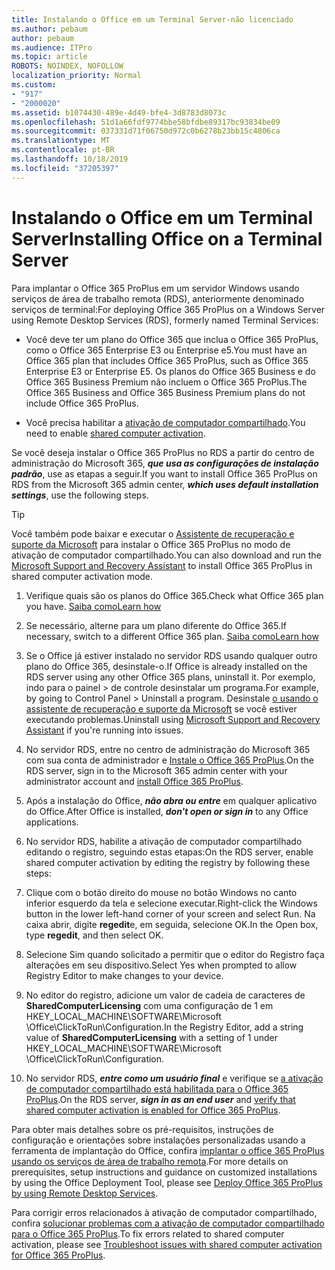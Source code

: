 ```yaml
---
title: Instalando o Office em um Terminal Server-não licenciado
ms.author: pebaum
author: pebaum
ms.audience: ITPro
ms.topic: article
ROBOTS: NOINDEX, NOFOLLOW
localization_priority: Normal
ms.custom:
- "917"
- "2000020"
ms.assetid: b1074430-489e-4d49-bfe4-3d8783d8073c
ms.openlocfilehash: 51d1a66fdf9774bbe58bfdbe89317bc93834be09
ms.sourcegitcommit: 037331d71f06750d972c0b6278b23bb15c4806ca
ms.translationtype: MT
ms.contentlocale: pt-BR
ms.lasthandoff: 10/18/2019
ms.locfileid: "37205397"
---
```

# <a name="installing-office-on-a-terminal-server"></a><span data-ttu-id="23bce-102">Instalando o Office em um Terminal Server</span><span class="sxs-lookup"><span data-stu-id="23bce-102">Installing Office on a Terminal Server</span></span>

<span data-ttu-id="23bce-103">Para implantar o Office 365 ProPlus em um servidor Windows usando serviços de área de trabalho remota (RDS), anteriormente denominado serviços de terminal:</span><span class="sxs-lookup"><span data-stu-id="23bce-103">For deploying Office 365 ProPlus on a Windows Server using Remote Desktop Services (RDS), formerly named Terminal Services:</span></span>
  
- <span data-ttu-id="23bce-104">Você deve ter um plano do Office 365 que inclua o Office 365 ProPlus, como o Office 365 Enterprise E3 ou Enterprise e5.</span><span class="sxs-lookup"><span data-stu-id="23bce-104">You must have an Office 365 plan that includes Office 365 ProPlus, such as Office 365 Enterprise E3 or Enterprise E5.</span></span> <span data-ttu-id="23bce-105">Os planos do Office 365 Business e do Office 365 Business Premium não incluem o Office 365 ProPlus.</span><span class="sxs-lookup"><span data-stu-id="23bce-105">The Office 365 Business and Office 365 Business Premium plans do not include Office 365 ProPlus.</span></span>

- <span data-ttu-id="23bce-106">Você precisa habilitar a [ativação de computador compartilhado](https://docs.microsoft.com/DeployOffice/overview-of-shared-computer-activation-for-office-365-proplus).</span><span class="sxs-lookup"><span data-stu-id="23bce-106">You need to enable [shared computer activation](https://docs.microsoft.com/DeployOffice/overview-of-shared-computer-activation-for-office-365-proplus).</span></span>

<span data-ttu-id="23bce-107">Se você deseja instalar o Office 365 ProPlus no RDS a partir do centro de administração do Microsoft 365, ***que usa as configurações de instalação padrão***, use as etapas a seguir.</span><span class="sxs-lookup"><span data-stu-id="23bce-107">If you want to install Office 365 ProPlus on RDS from the Microsoft 365 admin center, ***which uses default installation settings***, use the following steps.</span></span>

> [!TIP]
> <span data-ttu-id="23bce-108">Você também pode baixar e executar o [Assistente de recuperação e suporte da Microsoft](https://aka.ms/SaRA_OfficeSCA_M365Portal) para instalar o Office 365 ProPlus no modo de ativação de computador compartilhado.</span><span class="sxs-lookup"><span data-stu-id="23bce-108">You can also download and run the [Microsoft Support and Recovery Assistant](https://aka.ms/SaRA_OfficeSCA_M365Portal) to install Office 365 ProPlus in shared computer activation mode.</span></span>
  
1. <span data-ttu-id="23bce-109">Verifique quais são os planos do Office 365.</span><span class="sxs-lookup"><span data-stu-id="23bce-109">Check what Office 365 plan you have.</span></span> [<span data-ttu-id="23bce-110">Saiba como</span><span class="sxs-lookup"><span data-stu-id="23bce-110">Learn how</span></span>](https://docs.microsoft.com/office365/admin/admin-overview/what-subscription-do-i-have)

2. <span data-ttu-id="23bce-111">Se necessário, alterne para um plano diferente do Office 365.</span><span class="sxs-lookup"><span data-stu-id="23bce-111">If necessary, switch to a different Office 365 plan.</span></span> [<span data-ttu-id="23bce-112">Saiba como</span><span class="sxs-lookup"><span data-stu-id="23bce-112">Learn how</span></span>](https://docs.microsoft.com/office365/admin/subscriptions-and-billing/switch-to-a-different-plan)

3. <span data-ttu-id="23bce-113">Se o Office já estiver instalado no servidor RDS usando qualquer outro plano do Office 365, desinstale-o.</span><span class="sxs-lookup"><span data-stu-id="23bce-113">If Office is already installed on the RDS server using any other Office 365 plans, uninstall it.</span></span> <span data-ttu-id="23bce-114">Por exemplo, indo para o painel \> de controle desinstalar um programa.</span><span class="sxs-lookup"><span data-stu-id="23bce-114">For example, by going to Control Panel \> Uninstall a program.</span></span> <span data-ttu-id="23bce-115">Desinstale [o usando o assistente de recuperação e suporte da Microsoft](https://aka.ms/SARA-OfficeUninstall-Alchemy) se você estiver executando problemas.</span><span class="sxs-lookup"><span data-stu-id="23bce-115">Uninstall using [Microsoft Support and Recovery Assistant](https://aka.ms/SARA-OfficeUninstall-Alchemy) if you're running into issues.</span></span>

4. <span data-ttu-id="23bce-116">No servidor RDS, entre no centro de administração do Microsoft 365 com sua conta de administrador e [Instale o Office 365 ProPlus](https://portal.office.com/OLS/MySoftware.aspx).</span><span class="sxs-lookup"><span data-stu-id="23bce-116">On the RDS server, sign in to the Microsoft 365 admin center with your administrator account and [install Office 365 ProPlus](https://portal.office.com/OLS/MySoftware.aspx).</span></span>

5. <span data-ttu-id="23bce-117">Após a instalação do Office, ***não abra ou entre*** em qualquer aplicativo do Office.</span><span class="sxs-lookup"><span data-stu-id="23bce-117">After Office is installed, ***don't open or sign in*** to any Office applications.</span></span>

6. <span data-ttu-id="23bce-118">No servidor RDS, habilite a ativação de computador compartilhado editando o registro, seguindo estas etapas:</span><span class="sxs-lookup"><span data-stu-id="23bce-118">On the RDS server, enable shared computer activation by editing the registry by following these steps:</span></span>

1. <span data-ttu-id="23bce-119">Clique com o botão direito do mouse no botão Windows no canto inferior esquerdo da tela e selecione executar.</span><span class="sxs-lookup"><span data-stu-id="23bce-119">Right-click the Windows button in the lower left-hand corner of your screen and select Run.</span></span> <span data-ttu-id="23bce-120">Na caixa abrir, digite **regedit**e, em seguida, selecione OK.</span><span class="sxs-lookup"><span data-stu-id="23bce-120">In the Open box, type **regedit**, and then select OK.</span></span>

2. <span data-ttu-id="23bce-121">Selecione Sim quando solicitado a permitir que o editor do Registro faça alterações em seu dispositivo.</span><span class="sxs-lookup"><span data-stu-id="23bce-121">Select Yes when prompted to allow Registry Editor to make changes to your device.</span></span>

3. <span data-ttu-id="23bce-122">No editor do registro, adicione um valor de cadeia de caracteres de **SharedComputerLicensing** com uma configuração de 1 em HKEY_LOCAL_MACHINE\SOFTWARE\Microsoft \Office\ClickToRun\Configuration.</span><span class="sxs-lookup"><span data-stu-id="23bce-122">In the Registry Editor, add a string value of **SharedComputerLicensing** with a setting of 1 under HKEY_LOCAL_MACHINE\SOFTWARE\Microsoft \Office\ClickToRun\Configuration.</span></span>

7. <span data-ttu-id="23bce-123">No servidor RDS, ***entre como um usuário final*** e verifique se [a ativação de computador compartilhado está habilitada para o Office 365 ProPlus](https://docs.microsoft.com/DeployOffice/troubleshoot-issues-with-shared-computer-activation-for-office-365-proplus#verify-that-activation-for-office-365-proplus-succeeded).</span><span class="sxs-lookup"><span data-stu-id="23bce-123">On the RDS server, ***sign in as an end user*** and [verify that shared computer activation is enabled for Office 365 ProPlus](https://docs.microsoft.com/DeployOffice/troubleshoot-issues-with-shared-computer-activation-for-office-365-proplus#verify-that-activation-for-office-365-proplus-succeeded).</span></span>

<span data-ttu-id="23bce-124">Para obter mais detalhes sobre os pré-requisitos, instruções de configuração e orientações sobre instalações personalizadas usando a ferramenta de implantação do Office, confira [implantar o office 365 ProPlus usando os serviços de área de trabalho remota](https://docs.microsoft.com/DeployOffice/deploy-office-365-proplus-by-using-remote-desktop-services).</span><span class="sxs-lookup"><span data-stu-id="23bce-124">For more details on prerequisites, setup instructions and guidance on customized installations by using the Office Deployment Tool, please see [Deploy Office 365 ProPlus by using Remote Desktop Services](https://docs.microsoft.com/DeployOffice/deploy-office-365-proplus-by-using-remote-desktop-services).</span></span>
  
<span data-ttu-id="23bce-125">Para corrigir erros relacionados à ativação de computador compartilhado, confira [solucionar problemas com a ativação de computador compartilhado para o Office 365 ProPlus](https://docs.microsoft.com/DeployOffice/troubleshoot-issues-with-shared-computer-activation-for-office-365-proplus).</span><span class="sxs-lookup"><span data-stu-id="23bce-125">To fix errors related to shared computer activation, please see [Troubleshoot issues with shared computer activation for Office 365 ProPlus](https://docs.microsoft.com/DeployOffice/troubleshoot-issues-with-shared-computer-activation-for-office-365-proplus).</span></span>
  